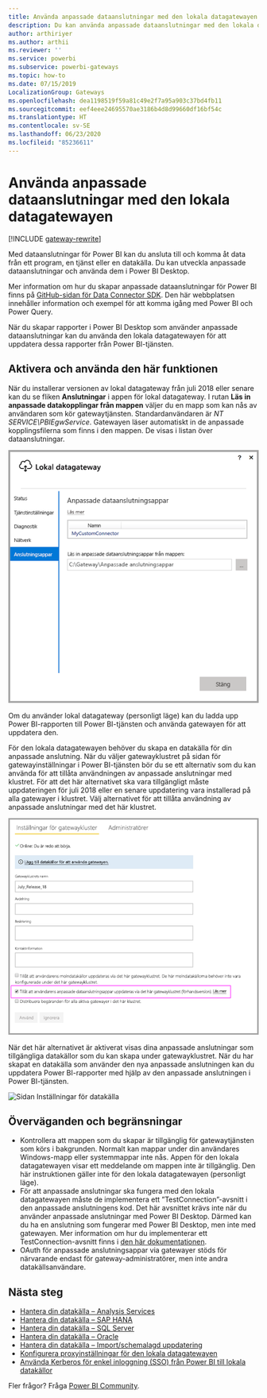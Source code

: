 ```yaml
---
title: Använda anpassade dataanslutningar med den lokala datagatewayen
description: Du kan använda anpassade dataanslutningar med den lokala datagatewayen.
author: arthiriyer
ms.author: arthii
ms.reviewer: ''
ms.service: powerbi
ms.subservice: powerbi-gateways
ms.topic: how-to
ms.date: 07/15/2019
LocalizationGroup: Gateways
ms.openlocfilehash: dea1198519f59a81c49e2f7a95a903c37bd4fb11
ms.sourcegitcommit: eef4eee24695570ae3186b4d8d99660df16bf54c
ms.translationtype: HT
ms.contentlocale: sv-SE
ms.lasthandoff: 06/23/2020
ms.locfileid: "85236611"
---
```

# <a name="use-custom-data-connectors-with-the-on-premises-data-gateway"></a>Använda anpassade dataanslutningar med den lokala datagatewayen

[!INCLUDE [gateway-rewrite](../includes/gateway-rewrite.md)]

Med dataanslutningar för Power BI kan du ansluta till och komma åt data från ett program, en tjänst eller en datakälla. Du kan utveckla anpassade dataanslutningar och använda dem i Power BI Desktop.

Mer information om hur du skapar anpassade dataanslutningar för Power BI finns på [GitHub-sidan för Data Connector SDK](https://aka.ms/dataconnectors). Den här webbplatsen innehåller information och exempel för att komma igång med Power BI och Power Query.

När du skapar rapporter i Power BI Desktop som använder anpassade dataanslutningar kan du använda den lokala datagatewayen för att uppdatera dessa rapporter från Power BI-tjänsten.

## <a name="enable-and-use-this-capability"></a>Aktivera och använda den här funktionen

När du installerar versionen av lokal datagateway från juli 2018 eller senare kan du se fliken **Anslutningar** i appen för lokal datagateway. I rutan **Läs in anpassade datakopplingar från mappen** väljer du en mapp som kan nås av användaren som kör gatewaytjänsten. Standardanvändaren är *NT SERVICE\PBIEgwService*. Gatewayen läser automatiskt in de anpassade kopplingsfilerna som finns i den mappen. De visas i listan över dataanslutningar.

![Anpassade datakopplingar](media/service-gateway-custom-connectors/gateway-onprem-customconnector1.png)

Om du använder lokal datagateway (personligt läge) kan du ladda upp Power BI-rapporten till Power BI-tjänsten och använda gatewayen för att uppdatera den.

För den lokala datagatewayen behöver du skapa en datakälla för din anpassade anslutning. När du väljer gatewayklustret på sidan för gatewayinställningar i Power BI-tjänsten bör du se ett alternativ som du kan använda för att tillåta användningen av anpassade anslutningar med klustret. För att det här alternativet ska vara tillgängligt måste uppdateringen för juli 2018 eller en senare uppdatering vara installerad på alla gatewayer i klustret. Välj alternativet för att tillåta användning av anpassade anslutningar med det här klustret.

![Sidan Inställningar för gatewaykluster](media/service-gateway-custom-connectors/gateway-onprem-customconnector2.png)

När det här alternativet är aktiverat visas dina anpassade anslutningar som tillgängliga datakällor som du kan skapa under gatewayklustret. När du har skapat en datakälla som använder den nya anpassade anslutningen kan du uppdatera Power BI-rapporter med hjälp av den anpassade anslutningen i Power BI-tjänsten.

![Sidan Inställningar för datakälla](media/service-gateway-custom-connectors/gateway-onprem-customconnector3.png)

## <a name="considerations-and-limitations"></a>Överväganden och begränsningar

* Kontrollera att mappen som du skapar är tillgänglig för gatewaytjänsten som körs i bakgrunden. Normalt kan mappar under din användares Windows-mapp eller systemmappar inte nås. Appen för den lokala datagatewayen visar ett meddelande om mappen inte är tillgänglig. Den här instruktionen gäller inte för den lokala datagatewayen (personligt läge).
* För att anpassade anslutningar ska fungera med den lokala datagatewayen måste de implementera ett ”TestConnection”-avsnitt i den anpassade anslutningens kod. Det här avsnittet krävs inte när du använder anpassade anslutningar med Power BI Desktop. Därmed kan du ha en anslutning som fungerar med Power BI Desktop, men inte med gatewayen. Mer information om hur du implementerar ett TestConnection-avsnitt finns i [den här dokumentationen](https://github.com/Microsoft/DataConnectors/blob/master/docs/m-extensions.md#implementing-testconnection-for-gateway-support).
* OAuth för anpassade anslutningsappar via gatewayer stöds för närvarande endast för gateway-administratörer, men inte andra datakällsanvändare.

## <a name="next-steps"></a>Nästa steg

* [Hantera din datakälla – Analysis Services](service-gateway-enterprise-manage-ssas.md)  
* [Hantera din datakälla – SAP HANA](service-gateway-enterprise-manage-sap.md)  
* [Hantera din datakälla – SQL Server](service-gateway-enterprise-manage-sql.md)  
* [Hantera din datakälla – Oracle](service-gateway-onprem-manage-oracle.md)  
* [Hantera din datakälla – Import/schemalagd uppdatering](service-gateway-enterprise-manage-scheduled-refresh.md)
* [Konfigurera proxyinställningar för den lokala datagatewayen](/data-integration/gateway/service-gateway-proxy)
* [Använda Kerberos för enkel inloggning (SSO) från Power BI till lokala datakällor](service-gateway-sso-kerberos.md)  

Fler frågor? Fråga [Power BI Community](https://community.powerbi.com/).
